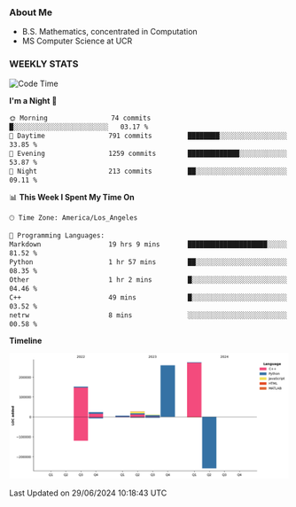 ### About Me

- B.S. Mathematics, concentrated in Computation
- MS Computer Science at UCR


### WEEKLY STATS
<!--START_SECTION:waka-->
![Code Time](http://img.shields.io/badge/Code%20Time-218%20hrs%207%20mins-blue)

**I'm a Night 🦉** 

```text
🌞 Morning                74 commits          █░░░░░░░░░░░░░░░░░░░░░░░░   03.17 % 
🌆 Daytime                791 commits         ████████░░░░░░░░░░░░░░░░░   33.85 % 
🌃 Evening                1259 commits        █████████████░░░░░░░░░░░░   53.87 % 
🌙 Night                  213 commits         ██░░░░░░░░░░░░░░░░░░░░░░░   09.11 % 
```


📊 **This Week I Spent My Time On** 

```text
🕑︎ Time Zone: America/Los_Angeles

💬 Programming Languages: 
Markdown                 19 hrs 9 mins       ████████████████████░░░░░   81.52 % 
Python                   1 hr 57 mins        ██░░░░░░░░░░░░░░░░░░░░░░░   08.35 % 
Other                    1 hr 2 mins         █░░░░░░░░░░░░░░░░░░░░░░░░   04.46 % 
C++                      49 mins             █░░░░░░░░░░░░░░░░░░░░░░░░   03.52 % 
netrw                    8 mins              ░░░░░░░░░░░░░░░░░░░░░░░░░   00.58 % 
```

**Timeline**

![Lines of Code chart](https://raw.githubusercontent.com/nickocruzm/nickocruzm/main/assets/bar_graph.png)


 Last Updated on 29/06/2024 10:18:43 UTC
<!--END_SECTION:waka-->
